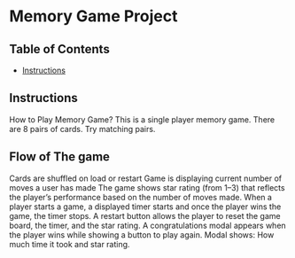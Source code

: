 # Memory Game Project

## Table of Contents

* [Instructions](#instructions)

## Instructions

How to Play Memory Game?
This is a single player memory game.
There are 8 pairs of cards.
Try matching pairs.

<!--  update this file with all the details how to play and dependencies if any -->
## Flow of The game

Cards are shuffled on load or restart
Game is displaying current number of moves a user has made
The game shows star rating (from 1–3) that reflects the player’s performance based on the number of moves made.
When a player starts a game, a displayed timer starts and once the player wins the game, the timer stops.
A restart button allows the player to reset the game board, the timer, and the star rating.
A congratulations modal appears when the player wins while showing a button to play again. Modal shows: How much time it took and star rating.
